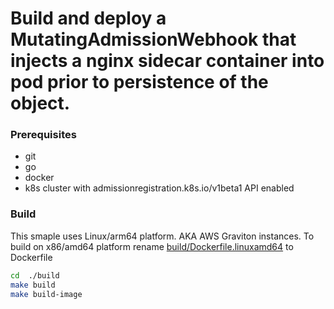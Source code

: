 # Build and deploy a MutatingAdmissionWebhook that injects a nginx sidecar container into pod prior to persistence of the object.
### Prerequisites
* git
* go
* docker
* k8s cluster with admissionregistration.k8s.io/v1beta1 API enabled

### Build
This smaple uses Linux/arm64 platform. AKA AWS Graviton instances. To build on x86/amd64 platform rename [build/Dockerfile.linuxamd64](./build) to Dockerfile
```bash
cd  ./build
make build
make build-image
```
